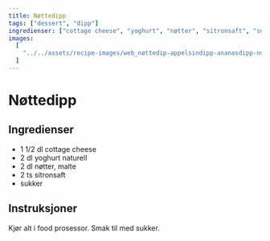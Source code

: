 ```yaml
---
title: Nøttedipp
tags: ["dessert", "dipp"]
ingredienser: ["cottage cheese", "yoghurt", "nøtter", "sitronsaft", "sukker"]
images:
  [
    "../../assets/recipe-images/web_nøttedip-appelsindipp-ananasdipp-normannadipp.jpg",
  ]
---
```


# Nøttedipp

## Ingredienser

- 1 1/2 dl cottage cheese
- 2 dl yoghurt naturell
- 2 dl nøtter, malte
- 2 ts sitronsaft
- sukker

## Instruksjoner

Kjør alt i food prosessor. Smak til med sukker.
